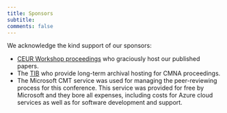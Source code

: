```yaml
---
title: Sponsors 
subtitle: 
comments: false
---
```


We acknowledge the kind support of our sponsors: 

<!--- Our 2024 host organisation, the [10th International Conference on Computational Models of Argument](https://comma2024.krportal.org/), and -->
- [CEUR Workshop proceedings](https://ceur-ws.org) who graciously host our published papers.
- The [TIB](https://www.tib.eu/en/) who provide long-term archival hosting for CMNA proceedings.
- The Microsoft CMT service was used for managing the peer-reviewing process for this conference. This service was provided for free by Microsoft and they bore all expenses, including costs for Azure cloud services as well as for software development and support.
